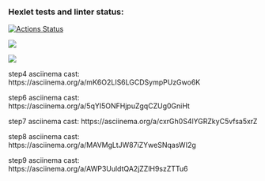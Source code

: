 ### Hexlet tests and linter status:
[![Actions Status](https://github.com/barsheel/php-project-48/actions/workflows/hexlet-check.yml/badge.svg)](https://github.com/barsheel/php-project-48/actions)

<a href="https://codeclimate.com/github/barsheel/php-project-48/maintainability"><img src="https://api.codeclimate.com/v1/badges/dcd728563e7ffec61cb1/maintainability" /></a>

<a href="https://codeclimate.com/github/barsheel/php-project-48/test_coverage"><img src="https://api.codeclimate.com/v1/badges/dcd728563e7ffec61cb1/test_coverage" /></a>
<p>
step4 asciinema cast: https://asciinema.org/a/mK6O2LIS6LGCDSympPUzGwo6K<p>
step6 asciinema cast: https://asciinema.org/a/5qYI5ONFHjpuZgqCZUg0GniHt<p>
step7 asciinema cast: https://asciinema.org/a/cxrGh0S4lYGRZkyC5vfsa5xrZ<p>
step8 asciinema cast: https://asciinema.org/a/MAVMgLtJW87iZYweSNqasWI2g<p>
step9 asciinema cast: https://asciinema.org/a/AWP3UuldtQA2jZZlH9szZTTu6<p>

